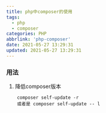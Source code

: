 ```yaml
---
title: php中composer的使用
tags:
  - php
  - composer
categories: PHP
abbrlink: 'php-composer'
date: 2021-05-27 13:29:31
updated: 2021-05-27 13:29:31
---
```



### 用法

1. 降低composer版本
```shell script
    composer self-update -r
    或者是 composer self-update -- l
```